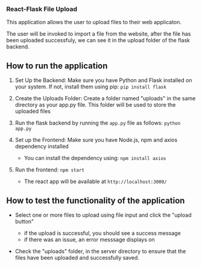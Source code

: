 ### React-Flask File Upload 

This application allows the user to upload files to their web applicaton. 

The user will be invoked to import a file from the website, after the file has been uploaded successfuly, we can see it in the upload folder of the flask backend. 

## How to run the application 

1. Set Up the Backend: Make sure you have Python and Flask installed on your system. If not, install them using pip: `pip install flask` 

2. Create the Uploads Folder: Create a folder named "uploads" in the same directory as your app.py file. This folder will be used to store the uploaded files

3. Run the flask backend by running the `app.py` file as follows: `python app.py` 

4. Set up the Frontend: Make sure you have Node.js, npm and axios dependency installed
    - You can install the dependency using: `npm install axios` 

5. Run the frontend: `npm start` 
    - The react app will be available at `http://localhost:3000/`


## How to test the functionality of the application

- Select one or more files to upload using file input and click the "upload button"
    - if the upload is successful, you should see a success message 
    - if there was an issue, an error messsage displays on

- Check the "uploads" folder, in the server directory to ensure that the files have been uploaded and successfully saved. 
